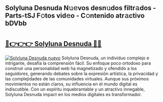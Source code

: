 ## Solyluna Desnuda N𝚞𝚎vos desn𝚞dos filtr𝚊dos - Parts-tSJ F𝚘tos vid𝚎o - C𝚘ntenido atr𝚊ctivo bDVbb

# <h2><a href="http://mbd3zj2.tromn.icu/?c=Solyluna+Desnuda">🔗👉👉👉 Solyluna Desnuda 🔗🔗</a></h2>

[![Solyluna Desnuda nuevo](https://i.imgur.com/pEAQMta.gif)](http://mbd3zj2.tromn.icu/?c=Solyluna+Desnuda)
Solyluna Desnuda, un individuo complejo e intrigante, desafía la comprensión fácil. Su enfoque poco ortodoxo para construir una personalidad web ha magnetizado y ofendido a los seguidores, generando debates sobre la expresión artística, la privacidad y las complejidades de las comunidades virtuales. Aunque sus próximos movimientos no están claros, su influencia en el mundo digital es indiscutible. Con un espíritu inquebrantable y un atractivo innegable, Solyluna Desnuda impact en los medios digitales es transformador.
